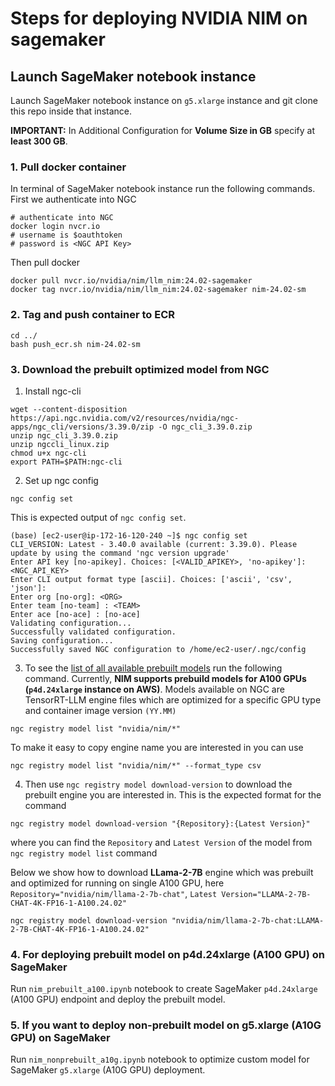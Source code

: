 # Steps for deploying NVIDIA NIM on sagemaker

## Launch SageMaker notebook instance

Launch SageMaker notebook instance on `g5.xlarge` instance and git clone this repo inside that instance.

**IMPORTANT:** In Additional Configuration for **Volume Size in GB** specify at **least 300 GB**.

### 1. Pull docker container
In terminal of SageMaker notebook instance run the following commands. First we authenticate into NGC
```
# authenticate into NGC
docker login nvcr.io
# username is $oauthtoken
# password is <NGC API Key>
```
Then pull docker
```
docker pull nvcr.io/nvidia/nim/llm_nim:24.02-sagemaker
docker tag nvcr.io/nvidia/nim/llm_nim:24.02-sagemaker nim-24.02-sm
```

### 2. Tag and push container to ECR
```
cd ../
bash push_ecr.sh nim-24.02-sm
```

### 3. Download the prebuilt optimized model from NGC
1. Install ngc-cli

```
wget --content-disposition https://api.ngc.nvidia.com/v2/resources/nvidia/ngc-apps/ngc_cli/versions/3.39.0/zip -O ngc_cli_3.39.0.zip
unzip ngc_cli_3.39.0.zip
unzip ngccli_linux.zip
chmod u+x ngc-cli
export PATH=$PATH:ngc-cli
```

2. Set up ngc config

```
ngc config set
```

This is expected output of `ngc config set`.
```
(base) [ec2-user@ip-172-16-120-240 ~]$ ngc config set
CLI_VERSION: Latest - 3.40.0 available (current: 3.39.0). Please update by using the command 'ngc version upgrade' 
Enter API key [no-apikey]. Choices: [<VALID_APIKEY>, 'no-apikey']: <NGC_API_KEY>
Enter CLI output format type [ascii]. Choices: ['ascii', 'csv', 'json']: 
Enter org [no-org]: <ORG>
Enter team [no-team] : <TEAM>
Enter ace [no-ace] : [no-ace] 
Validating configuration...
Successfully validated configuration.
Saving configuration...
Successfully saved NGC configuration to /home/ec2-user/.ngc/config
```

3. To see the [list of all available prebuilt models](https://docs.nvidia.com/ai-enterprise/nim-llm/latest/overview.html) run the following command. Currently, **NIM supports prebuild models for A100 GPUs (`p4d.24xlarge` instance on AWS)**. Models available on NGC are TensorRT-LLM engine files which are optimized for a specific GPU type and container image version `(YY.MM)`
```
ngc registry model list "nvidia/nim/*"
```

To make it easy to copy engine name you are interested in you can use
```
ngc registry model list "nvidia/nim/*" --format_type csv
```

4. Then use `ngc registry model download-version` to download the prebuilt engine you are interested in. This is the expected format for the command
```
ngc registry model download-version "{Repository}:{Latest Version}"
```

where you can find the `Repository` and `Latest Version` of the model from `ngc registry model list` command

Below we show how to download **LLama-2-7B** engine which was prebuilt and optimized for running on single A100 GPU, here `Repository="nvidia/nim/llama-2-7b-chat"`, `Latest Version="LLAMA-2-7B-CHAT-4K-FP16-1-A100.24.02"`
```
ngc registry model download-version "nvidia/nim/llama-2-7b-chat:LLAMA-2-7B-CHAT-4K-FP16-1-A100.24.02"
```

### 4. For deploying prebuilt model on p4d.24xlarge (A100 GPU) on SageMaker
Run `nim_prebuilt_a100.ipynb` notebook to create SageMaker `p4d.24xlarge` (A100 GPU) endpoint and deploy the prebuilt model.

### 5. If you want to deploy non-prebuilt model on g5.xlarge (A10G GPU) on SageMaker
Run `nim_nonprebuilt_a10g.ipynb` notebook to optimize custom model for SageMaker `g5.xlarge` (A10G GPU) deployment.
